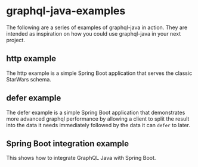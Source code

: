 
# graphql-java-examples

The following are a series of examples of graphql-java in action.  They are intended as inspiration on how you could use
graphql-java in your next project.

## http example

The http example is a simple Spring Boot application that serves the classic StarWars schema.

## defer example

The defer example is a simple Spring Boot application that demonstrates more advanced graphql 
performance by allowing a client to split the result into the data it needs immediately followed
by the data it can `defer` to later. 

## Spring Boot integration example

This shows how to integrate GraphQL Java with Spring Boot.

